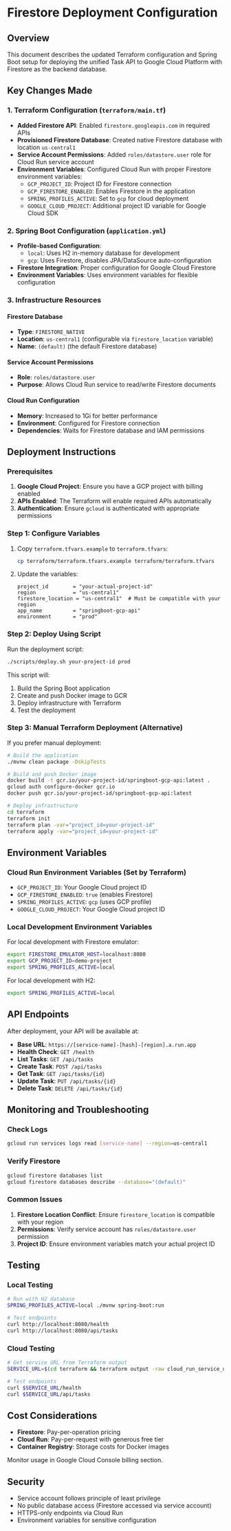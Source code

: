 # Firestore Deployment Configuration

## Overview

This document describes the updated Terraform configuration and Spring Boot setup for deploying the unified Task API to Google Cloud Platform with Firestore as the backend database.

## Key Changes Made

### 1. Terraform Configuration (`terraform/main.tf`)

- **Added Firestore API**: Enabled `firestore.googleapis.com` in required APIs
- **Provisioned Firestore Database**: Created native Firestore database with location `us-central1`
- **Service Account Permissions**: Added `roles/datastore.user` role for Cloud Run service account
- **Environment Variables**: Configured Cloud Run with proper Firestore environment variables:
  - `GCP_PROJECT_ID`: Project ID for Firestore connection
  - `GCP_FIRESTORE_ENABLED`: Enables Firestore in the application
  - `SPRING_PROFILES_ACTIVE`: Set to `gcp` for cloud deployment
  - `GOOGLE_CLOUD_PROJECT`: Additional project ID variable for Google Cloud SDK

### 2. Spring Boot Configuration (`application.yml`)

- **Profile-based Configuration**: 
  - `local`: Uses H2 in-memory database for development
  - `gcp`: Uses Firestore, disables JPA/DataSource auto-configuration
- **Firestore Integration**: Proper configuration for Google Cloud Firestore
- **Environment Variables**: Uses environment variables for flexible configuration

### 3. Infrastructure Resources

#### Firestore Database
- **Type**: `FIRESTORE_NATIVE`
- **Location**: `us-central1` (configurable via `firestore_location` variable)
- **Name**: `(default)` (the default Firestore database)

#### Service Account Permissions
- **Role**: `roles/datastore.user`
- **Purpose**: Allows Cloud Run service to read/write Firestore documents

#### Cloud Run Configuration
- **Memory**: Increased to 1Gi for better performance
- **Environment**: Configured for Firestore connection
- **Dependencies**: Waits for Firestore database and IAM permissions

## Deployment Instructions

### Prerequisites

1. **Google Cloud Project**: Ensure you have a GCP project with billing enabled
2. **APIs Enabled**: The Terraform will enable required APIs automatically
3. **Authentication**: Ensure `gcloud` is authenticated with appropriate permissions

### Step 1: Configure Variables

1. Copy `terraform.tfvars.example` to `terraform.tfvars`:
   ```bash
   cp terraform/terraform.tfvars.example terraform/terraform.tfvars
   ```

2. Update the variables:
   ```hcl
   project_id        = "your-actual-project-id"
   region            = "us-central1"
   firestore_location = "us-central1"  # Must be compatible with your region
   app_name          = "springboot-gcp-api"
   environment       = "prod"
   ```

### Step 2: Deploy Using Script

Run the deployment script:
```bash
./scripts/deploy.sh your-project-id prod
```

This script will:
1. Build the Spring Boot application
2. Create and push Docker image to GCR
3. Deploy infrastructure with Terraform
4. Test the deployment

### Step 3: Manual Terraform Deployment (Alternative)

If you prefer manual deployment:

```bash
# Build the application
./mvnw clean package -DskipTests

# Build and push Docker image
docker build -t gcr.io/your-project-id/springboot-gcp-api:latest .
gcloud auth configure-docker gcr.io
docker push gcr.io/your-project-id/springboot-gcp-api:latest

# Deploy infrastructure
cd terraform
terraform init
terraform plan -var="project_id=your-project-id"
terraform apply -var="project_id=your-project-id"
```

## Environment Variables

### Cloud Run Environment Variables (Set by Terraform)

- `GCP_PROJECT_ID`: Your Google Cloud project ID
- `GCP_FIRESTORE_ENABLED`: `true` (enables Firestore)
- `SPRING_PROFILES_ACTIVE`: `gcp` (uses GCP profile)
- `GOOGLE_CLOUD_PROJECT`: Your Google Cloud project ID

### Local Development Environment Variables

For local development with Firestore emulator:
```bash
export FIRESTORE_EMULATOR_HOST=localhost:8080
export GCP_PROJECT_ID=demo-project
export SPRING_PROFILES_ACTIVE=local
```

For local development with H2:
```bash
export SPRING_PROFILES_ACTIVE=local
```

## API Endpoints

After deployment, your API will be available at:
- **Base URL**: `https://[service-name]-[hash]-[region].a.run.app`
- **Health Check**: `GET /health`
- **List Tasks**: `GET /api/tasks`  
- **Create Task**: `POST /api/tasks`
- **Get Task**: `GET /api/tasks/{id}`
- **Update Task**: `PUT /api/tasks/{id}`
- **Delete Task**: `DELETE /api/tasks/{id}`

## Monitoring and Troubleshooting

### Check Logs
```bash
gcloud run services logs read [service-name] --region=us-central1
```

### Verify Firestore
```bash
gcloud firestore databases list
gcloud firestore databases describe --database="(default)"
```

### Common Issues

1. **Firestore Location Conflict**: Ensure `firestore_location` is compatible with your region
2. **Permissions**: Verify service account has `roles/datastore.user` permission
3. **Project ID**: Ensure environment variables match your actual project ID

## Testing

### Local Testing
```bash
# Run with H2 database
SPRING_PROFILES_ACTIVE=local ./mvnw spring-boot:run

# Test endpoints
curl http://localhost:8080/health
curl http://localhost:8080/api/tasks
```

### Cloud Testing
```bash
# Get service URL from Terraform output
SERVICE_URL=$(cd terraform && terraform output -raw cloud_run_service_url)

# Test endpoints
curl $SERVICE_URL/health
curl $SERVICE_URL/api/tasks
```

## Cost Considerations

- **Firestore**: Pay-per-operation pricing
- **Cloud Run**: Pay-per-request with generous free tier
- **Container Registry**: Storage costs for Docker images

Monitor usage in Google Cloud Console billing section.

## Security

- Service account follows principle of least privilege
- No public database access (Firestore accessed via service account)
- HTTPS-only endpoints via Cloud Run
- Environment variables for sensitive configuration
